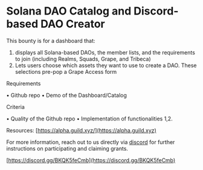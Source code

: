 # Solana DAO Catalog and Discord-based DAO Creator

This bounty is for a dashboard that:

1. displays all Solana-based DAOs, the member lists, and the requirements to join (including Realms, Squads, Grape, and Tribeca)
2. Lets users choose which assets they want to use to create a DAO. These selections pre-pop a Grape Access form

Requirements&#x20;

• Github repo • Demo of the Dashboard/Catalog

Criteria

&#x20;• Quality of the Github repo • Implementation of functionalities 1,2.

Resources: [https://alpha.guild.xyz/](https://alpha.guild.xyz)

For more information, reach out to us directly via [discord](https://discord.gg/BKQK5feCmb) for further instructions on participating and claiming grants.

[https://discord.gg/BKQK5feCmb](https://discord.gg/BKQK5feCmb)
